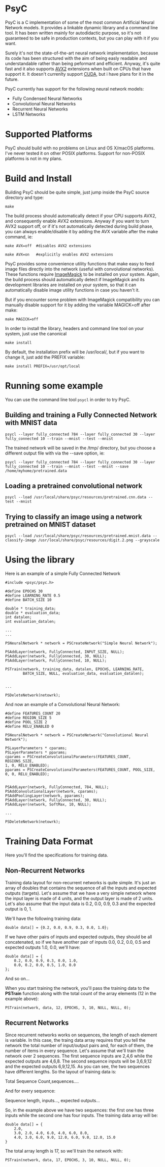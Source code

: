 PsyC
===

PsyC is a C implementation of some of the most common Artificial Neural Network models.
It provides a linkable dynamic library and a command line tool.
It has been written mainly for autodidactic purpose, so it's not guaranteed to 
be safe in production contexts, but you can play with it if you want.

Surely it's not the state-of-the-art neural network implementation, because its 
code has been structured with the aim of being easly readable and 
understandable rather than being peformant and efficient.
Anyway, it's quite fast and it also supports [AVX2](https://en.wikipedia.org/wiki/Advanced_Vector_Extensions) extensions when built on 
CPUs that have support it.
It doesn't currenlty support [CUDA](http://www.nvidia.com/object/cuda_home_new.html), but i have plans for it in the future.

PsyC currently has support for the following neural network models:

- Fully Condensed Neural Networks
- Convolutional Neural Networks 
- Recurrent Neural Networks
- LSTM Networks

Supported Platforms
===

PsyC should build with no problems on Linux and OS X/macOS platforms.
I've never tested it on other POSIX platforms.
Support for non-POSIX platforms is not in my plans.

Build and Install
===

Building PsyC should be quite simple, just jump inside the PsyC source directory and 
type:

    make

The build process should automatically detect if your CPU supports AVX2, and 
consequently enable AVX2 extensions.
Anyway if you want to turn AVX2 support off, or if it's not automatically 
detected during build phase, you can always enable/disable it by adding 
the AVX variable after the make command, ie:

    make AVX=off  #disables AVX2 extensions

    make AVX=on   #explicitly enables AVX2 extensions

PsyC provides some convenience utility functions that make easy 
to feed image files directly into the network (useful with convolutional networks).
These functions require [ImageMagick](https://www.imagemagick.org/script/index.php) to be installed on your system.
Again, the build process should automatically detect if ImageMagick and 
its development libraries are installed on your system, so that it can automatically 
disable image utility functions in case you haven't it.

But if you encounter some problem with ImageMagick compatibility you can 
manually disable support for it by adding the variable MAGICK=off after make:

    make MAGICK=off

In order to install the library, headers and command line tool on your system,
just use the canonical 

    make install

By default, the installation prefix will be /usr/local/, but if you want to 
change it, just add the PREFIX variable:

    make install PREFIX=/usr/opt/local

Running some example
===

You can use the command line tool `psycl` in order to try PsyC.

Building and training a Fully Connected Network with MNIST data
---

    psycl --layer fully_connected 784 --layer fully_connected 30 --layer fully_connected 10 --train --mnist --test --mnist

The trained network will be saved in the /tmp/ directory, but you choose a different 
output file with via the --save option, ie:

    psycl --layer fully_connected 784 --layer fully_connected 30 --layer fully_connected 10 --train --mnist --test --mnist --save /home/myhome/pretrained.data

Loading a pretrained convolutional network
---

    psycl --load /usr/local/share/psyc/resources/pretrained.cnn.data --test --mnist

Trying to classify an image using a network pretrained on MNIST dataset
---

    psycl --load /usr/local/share/psyc/resources/pretrained.mnist.data --classify-image /usr/local/share/psyc/resources/digit.2.png --grayscale

Using the library
===

Here is an example of a simple Fully Connected Network

    #include <psyc/psyc.h>
    
    #define EPOCHS 30
    #define LEARNING_RATE 0.5
    #define BATCH_SIZE 10
    
    double * training_data;
    double * evaluation_data;
    int datalen;
    int evaluation_datalen;

    ...
    ...
    
    PSNeuralNetwork * network = PSCreateNetwork("Simple Neural Network");
    
    PSAddLayer(network, FullyConnected, INPUT_SIZE, NULL);
    PSAddLayer(network, FullyConnected, 30, NULL);
    PSAddLayer(network, FullyConnected, 10, NULL);
    
    PSTrain(network, training_data, datalen, EPOCHS, LEARNING_RATE, 
            BATCH_SIZE, NULL, evaluation_data, evaluation_datalen);
    
    
    ...
    
    PSDeleteNetwork(netowrk);

And now an example of a Convolutional Neural Network:

    #define FEATURES_COUNT 20
    #define REGION_SIZE 5
    #define POOL_SIZE 2
    #define RELU_ENABLED 0
    
    PSNeuralNetwork * network = PSCreateNetwork("Convolutional Neural Network");
    
    PSLayerParameters * cparams;
    PSLayerParameters * pparams;
    cparams = PSCreateConvolutionalParameters(FEATURES_COUNT, REGIONS_SIZE,
    1, 0, RELU_ENABLED);
    pparams = PSCreateConvolutionalParameters(FEATURES_COUNT, POOL_SIZE,
    0, 0, RELU_ENABLED);


    PSAddLayer(network, FullyConnected, 784, NULL);
    PSAddConvolutionalLayer(network, cparams);
    PSAddPoolingLayer(network, pparams);
    PSAddLayer(network, FullyConnected, 30, NULL);
    PSAddLayer(network, SoftMax, 10, NULL);
    
    ...
    
    PSDeleteNetwork(netowrk);
    
Training Data Format
===

Here you'll find the specifications for training data.

Non-Recurrent Networks
---

Training data layout for non-recurrent networks is quite simple.
It's just an array of doubles that contains the sequence of all the inputs and 
expected outputs (targets).
Let's assume that we have a very simple network where the input layer is made of 
4 units, and the output layer is made of 2 units.
Let's also assume that the input data is 0.2, 0.0, 0.9, 0.3 and the expected 
output is 0, 1.

We'll have the following training data:

    double data[] = {0.2, 0.0, 0.9, 0.3, 0.0, 1.0};

If we have other pairs of inputs and expected outputs, they should be all 
concatenated, so if we have another pair of inputs 0.0, 0.2, 0.0, 0.5 and 
expected outputs 1.0, 0.0, we'll have:

    double data[] = {
        0.2, 0.0, 0.9, 0.3, 0.0, 1.0, 
        0.0, 0.2, 0.0, 0.5, 1.0, 0.0
    };

And so on...

When you start training the network, you'll pass the training data to the 
**PSTrain** function along with the total count of the array elements (12 in the example above):

    PSTrain(network, data, 12, EPOCHS, 3, 10, NULL, NULL, 0);
    

Recurrent Networks
---

Since recurrent networks works on sequences, the length of each element is variable.
In this case, the traing data array requires that you tell the network the total 
number of input/output pairs and, for each of them, the number of items in every sequence.
Let's assume that we'll train the network over 2 sequences.
The first sequence inputs are 2,4,6 while the expected outputs are 4,6,8.
The second sequence inputs will be 3,6,9,12 and the expected outputs 6,9,12,15.
As you can see, the two sequences have different lengths.
So the layout of training data is:

Total Sequence Count,sequences....

And for every sequence:

Sequence length, inputs..., expected outputs...

So, in the example above we have two sequences: the first one has three inputs 
while the second one has four inputs.
The training data array will be:

    double data[] = {
        2.0, 
        3.0, 2.0, 4.0, 6.0, 4.0, 6.0, 8.0,
        4.0, 3.0, 6.0, 9.0, 12.0, 6.0, 9.0, 12.0, 15.0
    }
    
The total array length is 17, so we'll train the network with:

    PSTrain(network, data, 17, EPOCHS, 3, 10, NULL, NULL, 0);









